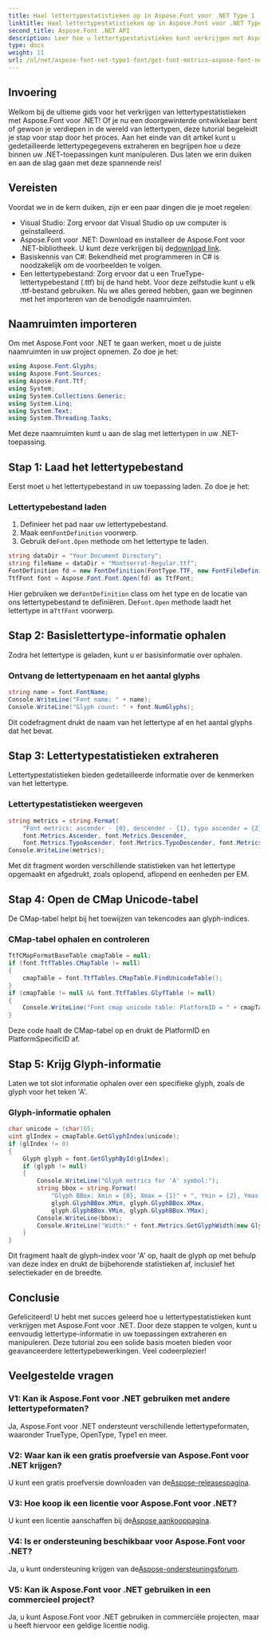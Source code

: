 ```yaml
---
title: Haal lettertypestatistieken op in Aspose.Font voor .NET Type 1
linktitle: Haal lettertypestatistieken op in Aspose.Font voor .NET Type 1
second_title: Aspose.Font .NET API
description: Leer hoe u lettertypestatistieken kunt verkrijgen met Aspose.Font voor .NET in deze uitgebreide, stapsgewijze zelfstudie. Perfect voor ontwikkelaars op elk niveau!
type: docs
weight: 11
url: /nl/net/aspose-font-net-type1-font/get-font-metrics-aspose-font-net-type1/
---
```

## Invoering
Welkom bij de ultieme gids voor het verkrijgen van lettertypestatistieken met Aspose.Font voor .NET! Of je nu een doorgewinterde ontwikkelaar bent of gewoon je verdiepen in de wereld van lettertypen, deze tutorial begeleidt je stap voor stap door het proces. Aan het einde van dit artikel kunt u gedetailleerde lettertypegegevens extraheren en begrijpen hoe u deze binnen uw .NET-toepassingen kunt manipuleren. Dus laten we erin duiken en aan de slag gaan met deze spannende reis!
## Vereisten
Voordat we in de kern duiken, zijn er een paar dingen die je moet regelen:
- Visual Studio: Zorg ervoor dat Visual Studio op uw computer is geïnstalleerd.
-  Aspose.Font voor .NET: Download en installeer de Aspose.Font voor .NET-bibliotheek. U kunt deze verkrijgen bij de[download link](https://releases.aspose.com/font/net/).
- Basiskennis van C#: Bekendheid met programmeren in C# is noodzakelijk om de voorbeelden te volgen.
- Een lettertypebestand: Zorg ervoor dat u een TrueType-lettertypebestand (.ttf) bij de hand hebt. Voor deze zelfstudie kunt u elk .ttf-bestand gebruiken.
Nu we alles gereed hebben, gaan we beginnen met het importeren van de benodigde naamruimten.
## Naamruimten importeren
Om met Aspose.Font voor .NET te gaan werken, moet u de juiste naamruimten in uw project opnemen. Zo doe je het:
```csharp
using Aspose.Font.Glyphs;
using Aspose.Font.Sources;
using Aspose.Font.Ttf;
using System;
using System.Collections.Generic;
using System.Linq;
using System.Text;
using System.Threading.Tasks;
```
Met deze naamruimten kunt u aan de slag met lettertypen in uw .NET-toepassing.
## Stap 1: Laad het lettertypebestand
Eerst moet u het lettertypebestand in uw toepassing laden. Zo doe je het:
### Lettertypebestand laden
1. Definieer het pad naar uw lettertypebestand. 
2.  Maak een`FontDefinition` voorwerp.
3.  Gebruik de`Font.Open` methode om het lettertype te laden.
```csharp
string dataDir = "Your Document Directory";
string fileName = dataDir + "Montserrat-Regular.ttf";
FontDefinition fd = new FontDefinition(FontType.TTF, new FontFileDefinition("ttf", new FileSystemStreamSource(fileName)));
TtfFont font = Aspose.Font.Font.Open(fd) as TtfFont;
```
 Hier gebruiken we de`FontDefinition` class om het type en de locatie van ons lettertypebestand te definiëren. De`Font.Open` methode laadt het lettertype in a`TtfFont` voorwerp.
## Stap 2: Basislettertype-informatie ophalen
Zodra het lettertype is geladen, kunt u er basisinformatie over ophalen.
### Ontvang de lettertypenaam en het aantal glyphs
```csharp
string name = font.FontName;
Console.WriteLine("Font name: " + name);
Console.WriteLine("Glyph count: " + font.NumGlyphs);
```
Dit codefragment drukt de naam van het lettertype af en het aantal glyphs dat het bevat.
## Stap 3: Lettertypestatistieken extraheren
Lettertypestatistieken bieden gedetailleerde informatie over de kenmerken van het lettertype.
### Lettertypestatistieken weergeven
```csharp
string metrics = string.Format(
    "Font metrics: ascender - {0}, descender - {1}, typo ascender = {2}, typo descender = {3}, UnitsPerEm = {4}",
    font.Metrics.Ascender, font.Metrics.Descender,
    font.Metrics.TypoAscender, font.Metrics.TypoDescender, font.Metrics.UnitsPerEM);
Console.WriteLine(metrics);
```
Met dit fragment worden verschillende statistieken van het lettertype opgemaakt en afgedrukt, zoals oplopend, aflopend en eenheden per EM.
## Stap 4: Open de CMap Unicode-tabel
De CMap-tabel helpt bij het toewijzen van tekencodes aan glyph-indices.
### CMap-tabel ophalen en controleren
```csharp
TtfCMapFormatBaseTable cmapTable = null;
if (font.TtfTables.CMapTable != null)
{
    cmapTable = font.TtfTables.CMapTable.FindUnicodeTable();
}
if (cmapTable != null && font.TtfTables.GlyfTable != null)
{
    Console.WriteLine("Font cmap unicode table: PlatformID = " + cmapTable.PlatformId + ", PlatformSpecificID = " + cmapTable.PlatformSpecificId);
}
```
Deze code haalt de CMap-tabel op en drukt de PlatformID en PlatformSpecificID af.
## Stap 5: Krijg Glyph-informatie
Laten we tot slot informatie ophalen over een specifieke glyph, zoals de glyph voor het teken 'A'.
### Glyph-informatie ophalen
```csharp
char unicode = (char)65;
uint glIndex = cmapTable.GetGlyphIndex(unicode);
if (glIndex != 0)
{
    Glyph glyph = font.GetGlyphById(glIndex);
    if (glyph != null)
    {
        Console.WriteLine("Glyph metrics for 'A' symbol:");
        string bbox = string.Format(
            "Glyph BBox: Xmin = {0}, Xmax = {1}" + ", Ymin = {2}, Ymax = {3}",
            glyph.GlyphBBox.XMin, glyph.GlyphBBox.XMax,
            glyph.GlyphBBox.YMin, glyph.GlyphBBox.YMax);
        Console.WriteLine(bbox);
        Console.WriteLine("Width:" + font.Metrics.GetGlyphWidth(new GlyphUInt32Id(glIndex)));
    }
}
```
Dit fragment haalt de glyph-index voor 'A' op, haalt de glyph op met behulp van deze index en drukt de bijbehorende statistieken af, inclusief het selectiekader en de breedte.
## Conclusie
Gefeliciteerd! U hebt met succes geleerd hoe u lettertypestatistieken kunt verkrijgen met Aspose.Font voor .NET. Door deze stappen te volgen, kunt u eenvoudig lettertype-informatie in uw toepassingen extraheren en manipuleren. Deze tutorial zou een solide basis moeten bieden voor geavanceerdere lettertypebewerkingen. Veel codeerplezier!
## Veelgestelde vragen
### V1: Kan ik Aspose.Font voor .NET gebruiken met andere lettertypeformaten?
Ja, Aspose.Font voor .NET ondersteunt verschillende lettertypeformaten, waaronder TrueType, OpenType, Type1 en meer.
### V2: Waar kan ik een gratis proefversie van Aspose.Font voor .NET krijgen?
 U kunt een gratis proefversie downloaden van de[Aspose-releasespagina](https://releases.aspose.com/).
### V3: Hoe koop ik een licentie voor Aspose.Font voor .NET?
 U kunt een licentie aanschaffen bij de[Aspose aankooppagina](https://purchase.aspose.com/buy).
### V4: Is er ondersteuning beschikbaar voor Aspose.Font voor .NET?
 Ja, u kunt ondersteuning krijgen van de[Aspose-ondersteuningsforum](https://forum.aspose.com/c/font/41).
### V5: Kan ik Aspose.Font voor .NET gebruiken in een commercieel project?
Ja, u kunt Aspose.Font voor .NET gebruiken in commerciële projecten, maar u heeft hiervoor een geldige licentie nodig.